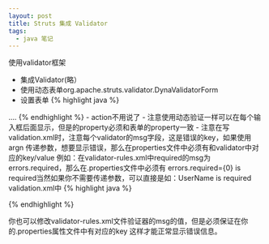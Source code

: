 ```yaml
---
layout: post
title: Struts 集成 Validator
tags:
  - java 笔记
---
```


使用validator框架

- 集成Validator(略）
- 使用动态表单org.apache.struts.validator.DynaValidatorForm
- 设置表单
{% highlight java %}
<form-bean name="user" type="org.apache.struts.validator.DynaValidatorForm">
  <form-property name="userId" type="java.lang.String"/>
....
</form-bean>
{% endhighlight %}
- action不用说了
- 注意使用动态验证一样可以在每个输入框后面显示，但是<html:errors>的property必须和表单的property一致
- 注意在写validation.xml时，注意每个validator的msg字段，这是错误的key，如果使用argn
传递参数，想要显示错误，那么在properties文件中必须有和validator中对应的key/value
例如：在validator-rules.xml中required的msg为errors.required，那么在.properties文件中必须有
errors.required={0} is required当然如果你不需要传递参数，可以直接是如：UserName is required
validation.xml中
{% highlight java %}
<form-validation>
 <formset>
  <form name="user">
   <field property="userId" depends="required">
    <arg0 key="leisure.user"/>
   </field>
  </form>
 </formset>
</form-validation>
{% endhighlight %}

你也可以修改validator-rules.xml文件验证器的msg的值，但是必须保证在你的.properties属性文件中有对应的key 这样才能正常显示错误信息。
